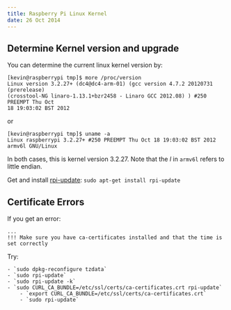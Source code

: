 ```yaml
---
title: Raspberry Pi Linux Kernel
date: 26 Oct 2014
---
```


## Determine Kernel version and upgrade

You can determine the current linux kernel version by:

```
[kevin@raspberrypi tmp]$ more /proc/version
Linux version 3.2.27+ (dc4@dc4-arm-01) (gcc version 4.7.2 20120731 (prerelease)
(crosstool-NG linaro-1.13.1+bzr2458 - Linaro GCC 2012.08) ) #250 PREEMPT Thu Oct
18 19:03:02 BST 2012
```

or

```
[kevin@raspberrypi tmp]$ uname -a
Linux raspberrypi 3.2.27+ #250 PREEMPT Thu Oct 18 19:03:02 BST 2012 armv6l GNU/Linux
```

In both cases, this is kernel version 3.2.27. Note that the *l* in
`armv6l` refers to little endian.

Get and install [rpi-update](http://github.com/Hexxeh/rpi-update): `sudo apt-get install rpi-update`

## Certificate Errors

If you get an error:

```
...
!!! Make sure you have ca-certificates installed and that the time is set correctly
```

Try:

    - `sudo dpkg-reconfigure tzdata`
    - `sudo rpi-update`
    - `sudo rpi-update -k`
    - `sudo CURL_CA_BUNDLE=/etc/ssl/certs/ca-certificates.crt rpi-update`
        - `export CURL_CA_BUNDLE=/etc/ssl/certs/ca-certificates.crt`
        - `sudo rpi-update`
